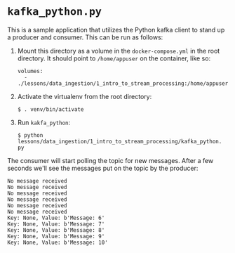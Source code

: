 # `kafka_python.py`
This is a sample application that utilizes the Python kafka client to stand 
up a producer and consumer. This can be run as follows:
1. Mount this directory as a volume in the `docker-compose.yml` in the root 
   directory. It should point to `/home/appuser` on the container, like so:
   ```
   volumes:
     - ./lessons/data_ingestion/1_intro_to_stream_processing:/home/appuser
   ```
2. Activate the virtualenv from the root directory:
   ```
   $ . venv/bin/activate
   ```
   
3. Run `kakfa_python`:
   ```
   $ python lessons/data_ingestion/1_intro_to_stream_processing/kafka_python.
   py
   ```
   
The consumer will start polling the topic for new messages. After a few 
seconds we'll see the messages put on the topic by the producer:
```
No message received
No message received
No message received
No message received
No message received
No message received
Key: None, Value: b'Message: 6'
Key: None, Value: b'Message: 7'
Key: None, Value: b'Message: 8'
Key: None, Value: b'Message: 9'
Key: None, Value: b'Message: 10'
```
